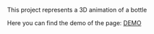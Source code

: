 This project represents a 3D animation of a bottle

Here you can find the demo of the page: <a href="https://codingapp.net/">DEMO</a>
